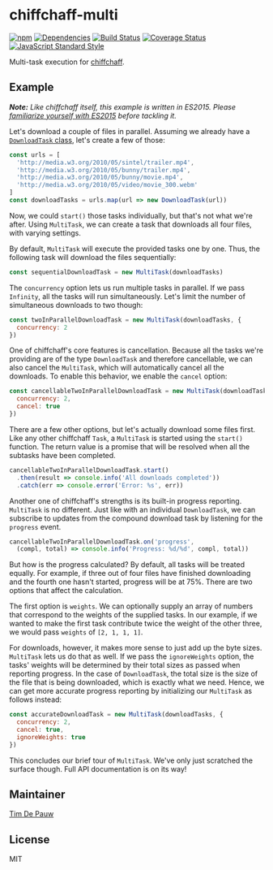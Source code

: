 # chiffchaff-multi

[![npm](https://img.shields.io/npm/v/chiffchaff-multi.svg)](https://www.npmjs.com/package/chiffchaff-multi) [![Dependencies](https://img.shields.io/david/zentrick/chiffchaff-multi.svg)](https://david-dm.org/zentrick/chiffchaff-multi) [![Build Status](https://img.shields.io/travis/zentrick/chiffchaff-multi.svg)](https://travis-ci.org/zentrick/chiffchaff-multi) [![Coverage Status](https://img.shields.io/coveralls/zentrick/chiffchaff-multi.svg)](https://coveralls.io/r/zentrick/chiffchaff-multi) [![JavaScript Standard Style](https://img.shields.io/badge/code%20style-standard-brightgreen.svg)](https://github.com/feross/standard)

Multi-task execution for [chiffchaff](https://github.com/zentrick/chiffchaff).

## Example

_**Note:** Like chiffchaff itself, this example is written in ES2015. Please
[familiarize yourself with ES2015](https://babeljs.io/docs/learn-es2015/) before
tackling it._

Let's download a couple of files in parallel. Assuming we already have a
[`DownloadTask` class](https://github.com/zentrick/chiffchaff#example), let's
create a few of those:

```js
const urls = [
  'http://media.w3.org/2010/05/sintel/trailer.mp4',
  'http://media.w3.org/2010/05/bunny/trailer.mp4',
  'http://media.w3.org/2010/05/bunny/movie.mp4',
  'http://media.w3.org/2010/05/video/movie_300.webm'
]
const downloadTasks = urls.map(url => new DownloadTask(url))
```

Now, we could `start()` those tasks individually, but that's not what we're
after. Using `MultiTask`, we can create a task that downloads all four files,
with varying settings.

By default, `MultiTask` will execute the provided tasks one by one. Thus, the
following task will download the files sequentially:

```js
const sequentialDownloadTask = new MultiTask(downloadTasks)
```

The `concurrency` option lets us run multiple tasks in parallel. If we pass
`Infinity`, all the tasks will run simultaneously. Let's limit the number of
simultaneous downloads to two though:

```js
const twoInParallelDownloadTask = new MultiTask(downloadTasks, {
  concurrency: 2
})
```

One of chiffchaff's core features is cancellation. Because all the tasks we're
providing are of the type `DownloadTask` and therefore cancellable, we can also
cancel the `MultiTask`, which will automatically cancel all the downloads.
To enable this behavior, we enable the `cancel` option:

```js
const cancellableTwoInParallelDownloadTask = new MultiTask(downloadTasks, {
  concurrency: 2,
  cancel: true
})
```

There are a few other options, but let's actually download some files first.
Like any other chiffchaff `Task`, a `MultiTask` is started using the `start()`
function. The return value is a promise that will be resolved when all the
subtasks have been completed.

```js
cancellableTwoInParallelDownloadTask.start()
  .then(result => console.info('All downloads completed'))
  .catch(err => console.error('Error: %s', err))
```

Another one of chiffchaff's strengths is its built-in progress reporting.
`MultiTask` is no different. Just like with an individual `DownloadTask`, we can
subscribe to updates from the compound download task by listening for the
`progress` event.

```js
cancellableTwoInParallelDownloadTask.on('progress',
  (compl, total) => console.info('Progress: %d/%d', compl, total))
```

But how is the progress calculated? By default, all tasks will be treated
equally. For example, if three out of four files have finished downloading and
the fourth one hasn't started, progress will be at 75%. There are two options
that affect the calculation.

The first option is `weights`. We can optionally supply an array of numbers that
correspond to the weights of the supplied tasks. In our example, if we wanted
to make the first task contribute twice the weight of the other three, we
would pass `weights` of `[2, 1, 1, 1]`.

For downloads, however, it makes more sense to just add up the byte sizes.
`MultiTask` lets us do that as well. If we pass the `ignoreWeights` option,
the tasks' weights will be determined by their total sizes as passed when
reporting progress. In the case of `DownloadTask`, the total size is the size of
the file that is being downloaded, which is exactly what we need. Hence, we can
get more accurate progress reporting by initializing our `MultiTask` as follows
instead:

```js
const accurateDownloadTask = new MultiTask(downloadTasks, {
  concurrency: 2,
  cancel: true,
  ignoreWeights: true
})
```

This concludes our brief tour of `MultiTask`. We've only just scratched the
surface though. Full API documentation is on its way!

## Maintainer

[Tim De Pauw](https://github.com/timdp)

## License

MIT
